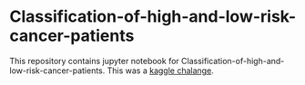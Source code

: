 # Classification-of-high-and-low-risk-cancer-patients
This repository contains jupyter notebook for Classification-of-high-and-low-risk-cancer-patients. This was a <a href="https://www.kaggle.com/c/hrpred/overview"> kaggle chalange</a>.
